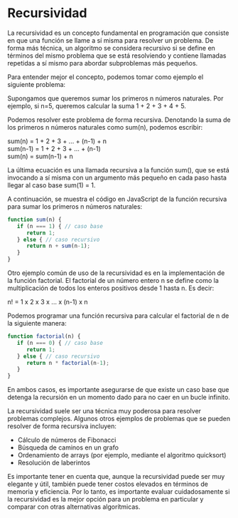 # Recursividad
La recursividad es un concepto fundamental en programación que consiste en que una función se llame a sí misma para resolver un problema. De forma más técnica, un algoritmo se considera recursivo si se define en términos del mismo problema que se está resolviendo y contiene llamadas repetidas a sí mismo para abordar subproblemas más pequeños.

Para entender mejor el concepto, podemos tomar como ejemplo el siguiente problema:

Supongamos que queremos sumar los primeros n números naturales. Por ejemplo, si n=5, queremos calcular la suma 1 + 2 + 3 + 4 + 5.

Podemos resolver este problema de forma recursiva. Denotando la suma de los primeros n números naturales como sum(n), podemos escribir:

sum(n) = 1 + 2 + 3 + ... + (n-1) + n  
sum(n-1) = 1 + 2 + 3 + ... + (n-1)  
sum(n) = sum(n-1) + n  

La última ecuación es una llamada recursiva a la función sum(), que se está invocando a sí misma con un argumento más pequeño en cada paso hasta llegar al caso base sum(1) = 1.

A continuación, se muestra el código en JavaScript de la función recursiva para sumar los primeros n números naturales:

```javascript
function sum(n) {
   if (n === 1) { // caso base
      return 1;
   } else { // caso recursivo
      return n + sum(n-1);
   }
}
```

Otro ejemplo común de uso de la recursividad es en la implementación de la función factorial. El factorial de un número entero n se define como la multiplicación de todos los enteros positivos desde 1 hasta n. Es decir:

n! = 1 x 2 x 3 x ... x (n-1) x n

Podemos programar una función recursiva para calcular el factorial de n de la siguiente manera:

```javascript
function factorial(n) {
   if (n === 0) { // caso base
      return 1;
   } else { // caso recursivo
      return n * factorial(n-1);
   }
}
```

En ambos casos, es importante asegurarse de que existe un caso base que detenga la recursión en un momento dado para no caer en un bucle infinito.

La recursividad suele ser una técnica muy poderosa para resolver problemas complejos. Algunos otros ejemplos de problemas que se pueden resolver de forma recursiva incluyen:

- Cálculo de números de Fibonacci
- Búsqueda de caminos en un grafo
- Ordenamiento de arrays (por ejemplo, mediante el algoritmo quicksort)
- Resolución de laberintos

Es importante tener en cuenta que, aunque la recursividad puede ser muy elegante y útil, también puede tener costos elevados en términos de memoria y eficiencia. Por lo tanto, es importante evaluar cuidadosamente si la recursividad es la mejor opción para un problema en particular y comparar con otras alternativas algorítmicas.